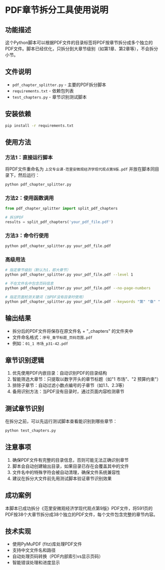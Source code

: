 # PDF章节拆分工具使用说明

## 功能描述
这个Python脚本可以根据PDF文件的目录标签将PDF按章节拆分成多个独立的PDF文件。脚本已经优化，只拆分到大章节级别（如第1章、第2章等），不会拆分小节。

## 文件说明
- `pdf_chapter_splitter.py` - 主要的PDF拆分脚本
- `requirements.txt` - 依赖包列表
- `test_chapters.py` - 章节识别测试脚本

## 安装依赖
```bash
pip install -r requirements.txt
```

## 使用方法

### 方法1：直接运行脚本
将PDF文件重命名为 `上交专业课-范里安微观经济学现代观点第9版.pdf` 并放在脚本同目录下，然后运行：
```bash
python pdf_chapter_splitter.py
```

### 方法2：使用函数调用
```python
from pdf_chapter_splitter import split_pdf_chapters

# 拆分PDF
results = split_pdf_chapters('your_pdf_file.pdf')
```

### 方法3：命令行使用
```bash
python pdf_chapter_splitter.py your_pdf_file.pdf
```

### 高级用法
```bash
# 指定章节级别（默认为1，即大章节）
python pdf_chapter_splitter.py your_pdf_file.pdf --level 1

# 不在文件名中包含页码信息
python pdf_chapter_splitter.py your_pdf_file.pdf --no-page-numbers

# 指定页面检测关键词（当PDF没有目录时使用）
python pdf_chapter_splitter.py your_pdf_file.pdf --keywords "第" "章" "Chapter"
```

## 输出结果
- 拆分后的PDF文件将保存在原文件名 + "_chapters" 的文件夹中
- 文件命名格式：`序号_章节标题_页码范围.pdf`
- 例如：`01_1 市场_p31-42.pdf`

## 章节识别逻辑
1. 优先使用PDF内嵌目录：自动识别PDF的目录结构
2. 智能筛选大章节：只提取以数字开头的章节标题（如"1 市场"、"2 预算约束"）
3. 排除子章节：自动过滤小数点编号的子章节（如1.1、2.3等）
4. 备用识别方法：当PDF没有目录时，通过页面内容检测章节

## 测试章节识别
在拆分之前，可以先运行测试脚本查看能识别到哪些章节：
```bash
python test_chapters.py
```

## 注意事项
1. 确保PDF文件有完整的目录信息，否则可能无法正确识别章节
2. 脚本会自动创建输出目录，如果目录已存在会覆盖其中的文件
3. 文件名中的特殊字符会被自动清理，确保文件系统兼容性
4. 建议在拆分大文件前先用测试脚本验证章节识别效果

## 成功案例
本脚本已成功拆分《范里安微观经济学现代观点第9版》PDF文件，将591页的PDF按38个大章节拆分成38个独立的PDF文件，每个文件包含完整的章节内容。

## 技术实现
- 使用PyMuPDF (fitz)库处理PDF文件
- 支持中文文件名和路径
- 自动处理页码转换（PDF内部索引vs显示页码）
- 智能错误处理和进度显示
